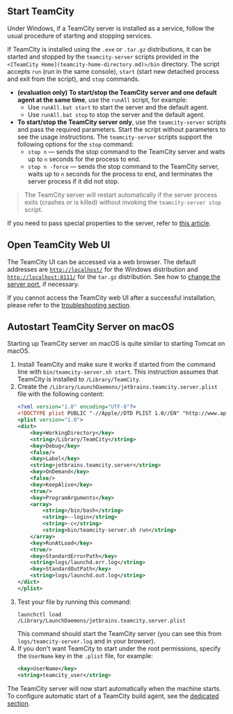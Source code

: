 [//]: # (title: Start TeamCity Server)
[//]: # (auxiliary-id: Start TeamCity Server)

## Start TeamCity

Under Windows, if a TeamCity server is installed as a service, follow the usual procedure of starting and stopping services.

If TeamCity is installed using the `.exe` or `.tar.gz` distributions, it can be started and stopped by the `teamcity-server` scripts provided in the `<[TeamCity Home](teamcity-home-directory.md)>/bin` directory. The script accepts `run` (run in the same console), `start` (start new detached process and exit from the script), and `stop` commands.

* __(evaluation only) To start/stop the TeamCity server and one default agent at the same time__, use the `runAll` script, for example:
  * Use `runAll.bat start` to start the server and the default agent.
  * Use `runAll.bat stop` to stop the server and the default agent.
* __To start/stop the TeamCity server only__, use the `teamcity-server` scripts and pass the required parameters. Start the script without parameters to see the usage instructions. The `teamcity-server` scripts support the following options for the `stop` command:
  * `stop n` — sends the stop command to the TeamCity server and waits up to `n` seconds for the process to end.
  * `stop n -force` — sends the stop command to the TeamCity server, waits up to `n` seconds for the process to end, and terminates the server process if it did not stop.

>The TeamCity server will restart automatically if the server process exits (crashes or is killed) without invoking the `teamcity-server stop` script.

If you need to pass special properties to the server, refer to [this article](server-startup-properties.md).

## Open TeamCity Web UI

The TeamCity UI can be accessed via a web browser. The default addresses are [`http://localhost/`](http://localhost/) for the Windows distribution and [`http://localhost:8111/`](http://localhost:8111/) for the `tar.gz` distribution. See how to [change the server port](configure-server-installation.md#Change+Server+Port), if necessary.

If you cannot access the TeamCity web UI after a successful installation, please refer to the [troubleshooting section](configure-server-installation.md#Troubleshoot+TeamCity+Installation).

## Autostart TeamCity Server on macOS

Starting up TeamCity server on macOS is quite similar to starting Tomcat on macOS.
1. Install TeamCity and make sure it works if started from the command line with `bin/teamcity-server.sh start`. This instruction assumes that TeamCity is installed to `/Library/TeamCity`.
2. Create the `/Library/LaunchDaemons/jetbrains.teamcity.server.plist` file with the following content:
    ```XML
    <?xml version="1.0" encoding="UTF-8"?>
    <!DOCTYPE plist PUBLIC "-//Apple//DTD PLIST 1.0//EN" "http://www.apple.com/DTDs/PropertyList-1.0.dtd">
    <plist version="1.0">
    <dict>
        <key>WorkingDirectory</key>
        <string>/Library/TeamCity</string>
        <key>Debug</key>
        <false/>
        <key>Label</key>
        <string>jetbrains.teamcity.server</string>
        <key>OnDemand</key>
        <false/>
        <key>KeepAlive</key>
        <true/>
        <key>ProgramArguments</key>
        <array>
            <string>/bin/bash</string>
            <string>--login</string>
            <string>-c</string>
            <string>bin/teamcity-server.sh run</string>
        </array>
        <key>RunAtLoad</key>
        <true/>
        <key>StandardErrorPath</key>
        <string>logs/launchd.err.log</string>
        <key>StandardOutPath</key>
        <string>logs/launchd.out.log</string>
    </dict>
    </plist>
    
    ```
3. Test your file by running this command:
    ```Shell
    launchctl load /Library/LaunchDaemons/jetbrains.teamcity.server.plist
    
    ```
   This command should start the TeamCity server (you can see this from `logs/teamcity-server.log` and in your browser).
4. If you don't want TeamCity to start under the root permissions, specify the `UserName` key in the `.plist` file, for example:
    ```XML
    <key>UserName</key>
    <string>teamcity_user</string>
    
    ```
The TeamCity server will now start automatically when the machine starts. To configure automatic start of a TeamCity build agent, see the [dedicated section](setting-up-and-running-additional-build-agents.md#Automatic+Start).